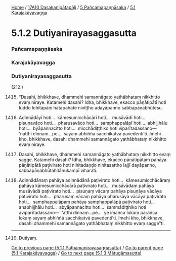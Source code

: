 
[Home](/) / [17A10 Dasakanipātapāḷi](/tipitaka/17A10.md) / [5 Pañcamapaṇṇāsaka](/tipitaka/17A10/5.md) / [5.1 Karajakāyavagga](/tipitaka/17A10/5/5.1.md)

# 5.1.2 Dutiyanirayasaggasutta

### Pañcamapaṇṇāsaka

### Karajakāyavagga

### Dutiyanirayasaggasutta

(212.)

1415. “Dasahi, bhikkhave, dhammehi samannāgato yathābhataṃ nikkhitto evaṃ niraye. Katamehi dasahi? Idha, bhikkhave, ekacco pāṇātipātī hoti luddo lohitapāṇi hatapahate niviṭṭho adayāpanno sabbapāṇabhūtesu.

1416. Adinnādāyī hoti…  kāmesumicchācārī hoti…  musāvādī hoti…  pisuṇavāco hoti…  pharusavāco hoti…  samphappalāpī hoti…  abhijjhālu hoti…  byāpannacitto hoti…  micchādiṭṭhiko hoti viparītadassano—  ‘natthi dinnaṃ…pe…  sayaṃ abhiññā sacchikatvā pavedentī’ti. Imehi kho, bhikkhave, dasahi dhammehi samannāgato yathābhataṃ nikkhitto evaṃ niraye.

1417. Dasahi, bhikkhave, dhammehi samannāgato yathābhataṃ nikkhitto evaṃ sagge. Katamehi dasahi? Idha, bhikkhave, ekacco pāṇātipātaṃ pahāya pāṇātipātā paṭivirato hoti nihitadaṇḍo nihitasattho lajjī dayāpanno, sabbapāṇabhūtahitānukampī viharati.

1418. Adinnādānaṃ pahāya adinnādānā paṭivirato hoti…  kāmesumicchācāraṃ pahāya kāmesumicchācārā paṭivirato hoti…  musāvādaṃ pahāya musāvādā paṭivirato hoti…  pisuṇaṃ vācaṃ pahāya pisuṇāya vācāya paṭivirato hoti…  pharusaṃ vācaṃ pahāya pharusāya vācāya paṭivirato hoti…  samphappalāpaṃ pahāya samphappalāpā paṭivirato hoti…  anabhijjhālu hoti…  abyāpannacitto hoti…  sammādiṭṭhiko hoti aviparītadassano—  ‘atthi dinnaṃ…pe…  ye imañca lokaṃ parañca lokaṃ sayaṃ abhiññā sacchikatvā pavedentī’ti. Imehi kho, bhikkhave, dasahi dhammehi samannāgato yathābhataṃ nikkhitto evaṃ sagge”ti.

---

1419. Dutiyaṃ.



[Go to previous page (5.1.1 Paṭhamanirayasaggasutta)](/tipitaka/17A10/5/5.1/5.1.1.md) / [Go to parent page (5.1 Karajakāyavagga)](/tipitaka/17A10/5/5.1.md) / [Go to next page (5.1.3 Mātugāmasutta)](/tipitaka/17A10/5/5.1/5.1.3.md)


